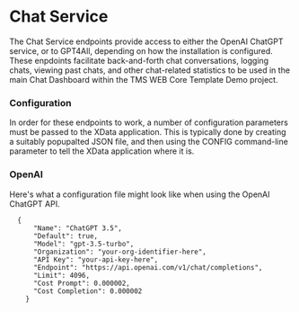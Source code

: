 # Chat Service
The Chat Service endpoints provide access to either the OpenAI ChatGPT service, or to GPT4All, depending on how the installation is configured.  These enpdoints facilitate back-and-forth chat conversations, logging chats, viewing past chats, and other chat-related statistics to be used in the main Chat Dashboard within the TMS WEB Core Template Demo project.

### Configuration
In order for these endpoints to work, a number of configuration parameters must be passed to the XData application.  This is typically done by creating a suitably popupalted JSON file, and then using the CONFIG command-line parameter to tell the XData application where it is.

### OpenAI
Here's what a configuration file might look like when using the OpenAI ChatGPT API.
```
  {
      "Name": "ChatGPT 3.5",
      "Default": true,
      "Model": "gpt-3.5-turbo",
      "Organization": "your-org-identifier-here",
      "API Key": "your-api-key-here",
      "Endpoint": "https://api.openai.com/v1/chat/completions",
      "Limit": 4096,
      "Cost Prompt": 0.000002,
      "Cost Completion": 0.000002
    }
```
